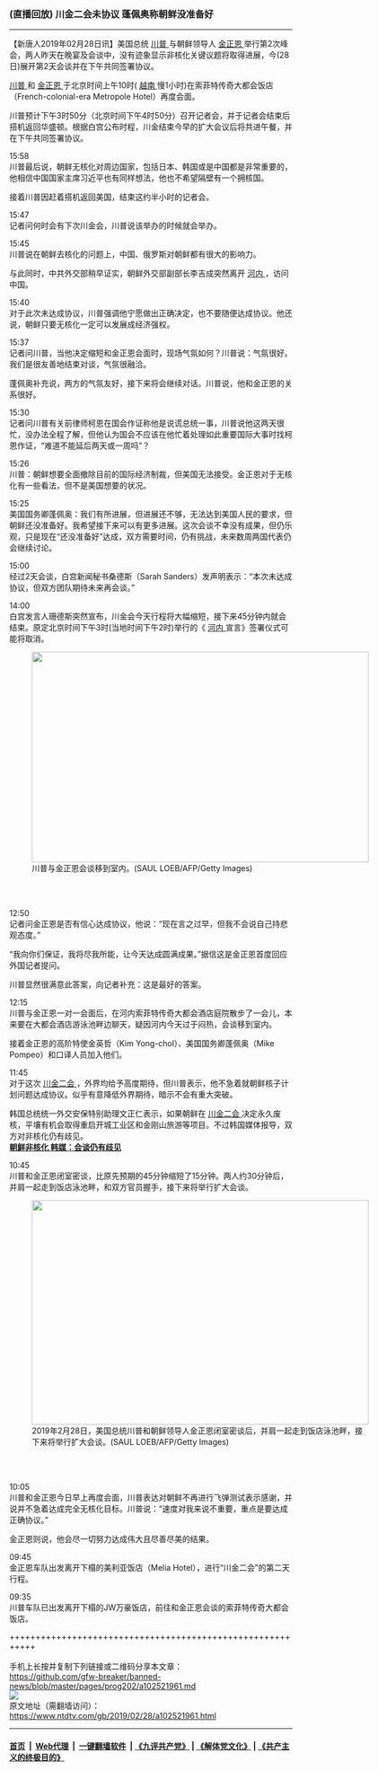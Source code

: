 ### (直播回放) 川金二会未协议  蓬佩奥称朝鲜没准备好
------------------------

<div class="post_content">
 <p>
  【新唐人2019年02月28日讯】美国总统
  <a href="https://www.ntdtv.com/gb/川普.htm">
   川普
  </a>
  与朝鲜领导人
  <a href="https://www.ntdtv.com/gb/金正恩.htm">
   金正恩
  </a>
  举行第2次峰会，两人昨天在晚宴及会谈中，没有迹象显示非核化关键议题将取得进展，今(28日)展开第2天会谈并在下午共同签署协议。
 </p>
 <p>
  <a href="https://www.ntdtv.com/gb/川普.htm">
   川普
  </a>
  和
  <a href="https://www.ntdtv.com/gb/金正恩.htm">
   金正恩
  </a>
  于北京时间上午10时(
  <a href="https://www.ntdtv.com/gb/越南.htm">
   越南
  </a>
  慢1小时)在索菲特传奇大都会饭店（French-colonial-era Metropole Hotel）再度会面。
 </p>
 <p>
  川普预计下午3时50分（北京时间下午4时50分）召开记者会，并于记者会结束后搭机返回华盛顿。根据白宫公布时程，川金结束今早的扩大会议后将共进午餐，并在下午共同签署协议。
 </p>
 <p>
 </p>
 <p>
  15:58
  <br>
   川普最后说，朝鲜无核化对周边国家，包括日本、韩国或是中国都是非常重要的，他相信中国国家主席习近平也有同样想法，他也不希望隔壁有一个拥核国。
  </br>
 </p>
 <p>
  接着川普因赶着搭机返回美国，结束这约半小时的记者会。
 </p>
 <p>
  15:47
  <br/>
  记者问何时会有下次川金会，川普说该举办的时候就会举办。
 </p>
 <p>
  15:45
  <br/>
  川普说在朝鲜去核化的问题上，中国、俄罗斯对朝鲜都有很大的影响力。
 </p>
 <p>
  与此同时，中共外交部稍早证实，朝鲜外交部副部长李吉成突然离开
  <a href="https://www.ntdtv.com/gb/河内.htm">
   河内
  </a>
  ，访问中国。
 </p>
 <p>
  15:40
  <br/>
  对于此次未达成协议，川普强调他宁愿做出正确决定，也不要随便达成协议。他还说，朝鲜只要无核化一定可以发展成经济强权。
 </p>
 <p>
  15:37
  <br/>
  记者问川普，当他决定缩短和金正恩会面时，现场气氛如何？川普说：气氛很好。我们是很友善地结束对谈，气氛很融洽。
 </p>
 <p>
  蓬佩奥补充说，两方的气氛友好，接下来将会继续对话。川普说，他和金正恩的关系很好。
 </p>
 <p>
  15:30
  <br/>
  记者问川普有关前律师柯恩在国会作证称他是说谎总统一事，川普说他这两天很忙，没办法全程了解，但他认为国会不应该在他忙着处理如此重要国际大事时找柯恩作证，“难道不能延后两天或一周吗”？
 </p>
 <p>
  15:26
  <br/>
  川普：朝鲜想要全面撤除目前的国际经济制裁，但美国无法接受。金正恩对于无核化有一些看法，但不是美国想要的状况。
 </p>
 <p>
  15:25
  <br/>
  美国国务卿蓬佩奥：我们有所进展，但进展还不够，无法达到美国人民的要求，但朝鲜还没准备好。我希望接下来可以有更多进展。这次会谈不幸没有成果，但仍乐观，只是现在“还没准备好”达成，双方需要时间，仍有挑战，未来数周两国代表仍会继续讨论。
 </p>
 <p>
 </p>
 <p>
  15:00
  <br/>
  经过2天会谈，白宫新闻秘书桑德斯（Sarah Sanders）发声明表示：“本次未达成协议，但双方团队期待未来再会谈。”
 </p>
 <p>
  14:00
  <br/>
  白宫发言人珊德斯突然宣布，川金会今天行程将大幅缩短，接下来45分钟内就会结束。原定北京时间下午3时(当地时间下午2时)举行的《
  <a href="https://www.ntdtv.com/gb/河内.htm">
   河内
  </a>
  宣言》签署仪式可能将取消。
 </p>
 <figure class="wp-caption alignnone" id="attachment_102522049" style="width: 600px">
  <img alt="" class="size-medium wp-image-102522049" height="375" src="https://www.ntdtv.com/assets/uploads/2019/02/GettyImages-1128007318-600x375.jpg" width="600">
   <br/><figcaption class="wp-caption-text">
    川普与金正恩会谈移到室内。(SAUL LOEB/AFP/Getty Images)
   </figcaption><br/>
  </img>
 </figure><br/>
 <p>
  12:50
  <br/>
  记者问金正恩是否有信心达成协议，他说：“现在言之过早，但我不会说自己持悲观态度。”
 </p>
 <p>
  “我向你们保证，我将尽我所能，让今天达成圆满成果。”据信这是金正恩首度回应外国记者提问。
 </p>
 <p>
  川普显然很满意此答案，向记者补充：这是最好的答案。
 </p>
 <p>
 </p>
 <p>
  12:15
  <br/>
  川普与金正恩一对一会面后，在河内索菲特传奇大都会酒店庭院散步了一会儿，本来要在大都会酒店游泳池畔边聊天，疑因河内今天过于闷热，会谈移到室内。
 </p>
 <p>
  接着金正恩的高阶特使金英哲（Kim Yong-chol）、美国国务卿蓬佩奥（Mike Pompeo）和口译人员加入他们。
 </p>
 <p>
  11:45
  <br/>
  对于这次
  <a href="https://www.ntdtv.com/gb/400557.htm">
   川金二会
  </a>
  ，外界均给予高度期待，但川普表示，他不急着就朝鲜核子计划问题达成协议。似乎有意降低外界期待，暗示不会有重大突破。
 </p>
 <p>
  韩国总统统一外交安保特别助理文正仁表示，如果朝鲜在
  <a href="https://www.ntdtv.com/gb/400557.htm">
   川金二会
  </a>
  决定永久废核，平壤有机会取得重启开城工业区和金刚山旅游等项目。不过韩国媒体报导，双方对非核化仍有歧见。
  <br/>
  <b>
   <a href="https://www.ntdtv.com/b5/2019/02/28/a102521988.html">
    朝鲜非核化 韩媒：会谈仍有歧见
   </a>
  </b>
 </p>
 <p>
  10:45
  <br/>
  川普和金正恩闭室密谈，比原先预期的45分钟缩短了15分钟。两人约30分钟后，并肩一起走到饭店泳池畔，和双方官员握手，接下来将举行扩大会谈。
 </p>
 <figure class="wp-caption alignnone" id="attachment_102521965" style="width: 600px">
  <img alt="" class="size-medium wp-image-102521965" height="400" src="https://www.ntdtv.com/assets/uploads/2019/02/GettyImages-1127988037-600x400.jpg" width="600">
   <br/><figcaption class="wp-caption-text">
    2019年2月28日，美国总统川普和朝鲜领导人金正恩闭室密谈后，并肩一起走到饭店泳池畔，接下来将举行扩大会谈。(SAUL LOEB/AFP/Getty Images)
   </figcaption><br/>
  </img>
 </figure><br/>
 <p>
  10:05
  <br/>
  川普和金正恩今日早上再度会面，川普表达对朝鲜不再进行飞弹测试表示感谢，并说并不急着达成完全无核化目标。川普说：“速度对我来说不重要，重点是要达成正确协议。”
 </p>
 <p>
  金正恩则说，他会尽一切努力达成伟大且尽善尽美的结果。
 </p>
 <p>
  09:45
  <br/>
  金正恩车队出发离开下榻的美利亚饭店（Melia Hotel），进行“川金二会”的第二天行程。
 </p>
 <p>
  09:35
  <br/>
  川普车队已出发离开下榻的JW万豪饭店，前往和金正恩会谈的索菲特传奇大都会饭店。
 </p>
 <p>
 </p>
 <div class="single_ad">
 </div>
</div>

+++++++++++++++++++++++++++++++++++++++++++++++++++++++++++<br/><br/>
手机上长按并复制下列链接或二维码分享本文章：<br/>
https://github.com/gfw-breaker/banned-news/blob/master/pages/prog202/a102521961.md <br/>
<a href='https://github.com/gfw-breaker/banned-news/blob/master/pages/prog202/a102521961.md'><img src='https://github.com/gfw-breaker/banned-news/blob/master/pages/prog202/a102521961.md.png'/></a> <br/>
原文地址（需翻墙访问）：https://www.ntdtv.com/gb/2019/02/28/a102521961.html


------------------------
#### [首页](https://github.com/gfw-breaker/banned-news/blob/master/README.md) &nbsp;|&nbsp; [Web代理](https://github.com/labour-camp/helloworld) &nbsp;|&nbsp; [一键翻墙软件](https://github.com/gfw-breaker/nogfw/blob/master/README.md) &nbsp;| [《九评共产党》](https://github.com/gfw-breaker/9ping.md/blob/master/README.md#九评之一评共产党是什么) | [《解体党文化》](https://github.com/gfw-breaker/jtdwh.md/blob/master/README.md) | [《共产主义的终极目的》](https://github.com/gfw-breaker/gczydzjmd.md/blob/master/README.md)

